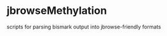 jbrowseMethylation
==================

scripts for parsing bismark output into jbrowse-friendly formats
